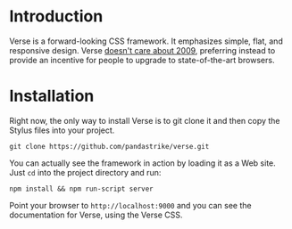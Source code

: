 # Introduction

Verse is a forward-looking CSS framework. It emphasizes simple, flat, and responsive design. Verse [doesn't care about 2009](./public/chapters/A1-older-browsers), preferring instead to provide an incentive for people to upgrade to state-of-the-art browsers.

# Installation

Right now, the only way to install Verse is to git clone it and then copy the Stylus files into your project.

    git clone https://github.com/pandastrike/verse.git

You can actually see the framework in action by loading it as a Web site. Just `cd` into the project directory and run:

    npm install && npm run-script server

Point your browser to `http://localhost:9000` and you can see the documentation for Verse, using the Verse CSS.